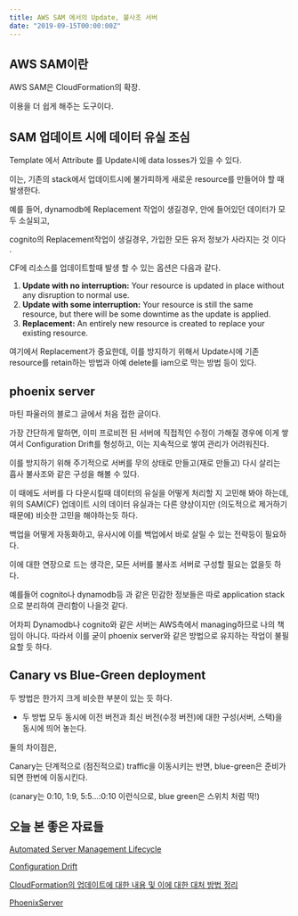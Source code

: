 ```yaml
---
title: AWS SAM 에서의 Update, 불사조 서버
date: "2019-09-15T00:00:00Z"
---
```


## AWS SAM이란

AWS SAM은 CloudFormation의 확장.

이용을 더 쉽게 해주는 도구이다.

## SAM 업데이트 시에 데이터 유실 조심

Template 에서 Attribute 를 Update시에 data losses가 있을 수 있다.

이는, 기존의 stack에서 업데이트시에 불가피하게 새로운 resource를 만들어야 할 때 발생한다.

예를 들어, dynamodb에 Replacement 작업이 생길경우, 안에 들어있던 데이터가 모두 소실되고,

cognito의 Replacement작업이 생길경우, 가입한 모든 유저 정보가 사라지는 것 이다 .

CF에 리소스를 업데이트할때 발생 할 수 있는 옵션은 다음과 같다.

1. **Update with no interruption:** Your resource is updated in place without any disruption to normal use.
2. **Update with some interruption:** Your resource is still the same resource, but there will be some downtime as the update is applied.
3. **Replacement:** An entirely new resource is created to replace your existing resource.

여기에서 Replacement가 중요한데, 이를 방지하기 위해서 Update시에 기존 resource를 retain하는 방법과 아예 delete를 iam으로 막는 방법 등이 있다.

## phoenix server

마틴 파울러의 블로그 글에서 처음 접한 글이다.

가장 간단하게 말하면, 이미 프로비전 된 서버에 직접적인 수정이 가해질 경우에 이게 쌓여서 Configuration Drift를 형성하고, 이는 지속적으로 쌓여 관리가 어려워진다.

이를 방지하기 위해 주기적으로 서버를 무의 상태로 만들고(재로 만들고) 다시 살리는 흡사 불사조와 같은 구성을 해볼 수 있다.

이 때에도 서버를 다 다운시킬때 데이터의 유실을 어떻게 처리할 지 고민해 봐야 하는데, 위의 SAM(CF) 업데이트 시의 데이터 유실과는 다른 양상이지만 (의도적으로 제거하기 때문에) 비슷한 고민을 해야하는듯 하다.

백업을 어떻게 자동화하고, 유사시에 이를 백업에서 바로 살릴 수 있는 전략등이 필요하다.

이에 대한 연장으로 드는 생각은, 모든 서버를 불사조 서버로 구성할 필요는 없을듯 하다.

예를들어 cognito나 dynamodb등 과 같은 민감한 정보들은 따로 application stack으로 분리하여 관리함이 나을것 같다.

어차피 Dynamodb나 cognito와 같은 서버는 AWS측에서 managing하므로 나의 책임이 아니다. 따라서 이를 굳이 phoenix server와 같은 방법으로 유지하는 작업이 불필요할 듯 하다.

## Canary vs Blue-Green deployment

두 방법은 한가지 크게 비슷한 부분이 있는 듯 하다.

- 두 방법 모두 동시에 이전 버전과 최신 버전(수정 버전)에 대한 구성(서버, 스택)을 동시에 띄어 놓는다.

둘의 차이점은,

Canary는 단계적으로 (점진적으로) traffic을 이동시키는 반면, blue-green은 준비가 되면 한번에 이동시킨다.

(canary는 0:10, 1:9, 5:5...:0:10 이런식으로, blue green은 스위치 처럼 딱!)

## 오늘 본 좋은 자료들

[Automated Server Management Lifecycle](http://kief.com/automated-server-management-lifecycle.html)

[Configuration Drift](http://kief.com/configuration-drift.html)

[CloudFormation의 업데이트에 대한 내용 및 이에 대한 대처 방법 정리](https://www.alexdebrie.com/posts/understanding-cloudformation-updates/)

[PhoenixServer](https://martinfowler.com/bliki/PhoenixServer.html)
